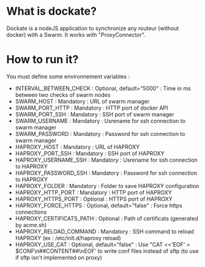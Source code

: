 # What is dockate?
Dockate is a nodeJS application to synchronize any routeur (without docker) with a Swarm. It works with "ProxyConnector".

# How to run it?
You must define some environnement variables :
* INTERVAL_BETWEEN_CHECK : Optional, default="5000" : Time in ms between two checks of swarm nodes
* SWARM_HOST : Mandatory : URL of swarm manager
* SWARM_PORT_HTTP : Mandatory : HTTP port of docker API
* SWARM_PORT_SSH : Mandatory : SSH port of swarm manager
* SWARM_USERNAME : Mandatory : Usrename for ssh connection to swarm manager
* SWARM_PASSWORD : Mandatory : Password for ssh connection to swarm manager
* HAPROXY_HOST : Mandatory : URL of HAPROXY
* HAPROXY_PORT_SSH : Mandatory : SSH port of HAPROXY
* HAPROXY_USERNAME_SSH : Mandatory : Usrename for ssh connection to HAPROXY
* HAPROXY_PASSWORD_SSH : Mandatory : Password for ssh connection to HAPROXY
* HAPROXY_FOLDER : Mandatory : Folder to save HAPROXY configuration
* HAPROXY_HTTP_PORT : Mandatory : HTTP port of HAPROXY
* HAPROXY_HTTPS_PORT : Optional : HTTPS port of HAPROXY
* HAPROXY_FORCE_HTTPS : Optional, default="false" : Force https connections
* HAPROXY_CERTIFICATS_PATH : Optional : Path of certificats (generated by acme.sh)
* HAPROXY_RELOAD_COMMAND : Mandatory : SSH command to reload HAPROXY (ex : /etc/init.d/haproxy reload)
* HAPROXY_USE_CAT : Optional, default="false" : Use "CAT <<'EOF' > $CONF\n##CONTENT##\nEOF' to write conf files instead of sftp (to use if sftp isn't implemented on proxy)